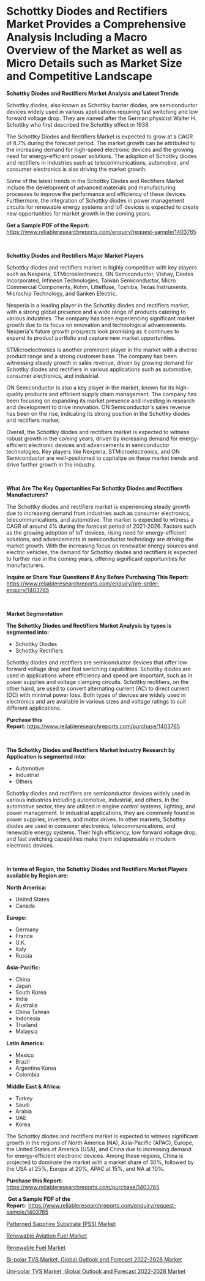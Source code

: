 <p><h1>Schottky Diodes and Rectifiers Market Provides a Comprehensive Analysis Including a Macro Overview of the Market as well as Micro Details such as Market Size and Competitive Landscape</h1></p><p><strong>Schottky Diodes and Rectifiers Market Analysis and Latest Trends</strong></p>
<p><p>Schottky diodes, also known as Schottky barrier diodes, are semiconductor devices widely used in various applications requiring fast switching and low forward voltage drop. They are named after the German physicist Walter H. Schottky who first described the Schottky effect in 1938. </p><p>The Schottky Diodes and Rectifiers Market is expected to grow at a CAGR of 8.7% during the forecast period. The market growth can be attributed to the increasing demand for high-speed electronic devices and the growing need for energy-efficient power solutions. The adoption of Schottky diodes and rectifiers in industries such as telecommunications, automotive, and consumer electronics is also driving the market growth. </p><p>Some of the latest trends in the Schottky Diodes and Rectifiers Market include the development of advanced materials and manufacturing processes to improve the performance and efficiency of these devices. Furthermore, the integration of Schottky diodes in power management circuits for renewable energy systems and IoT devices is expected to create new opportunities for market growth in the coming years.</p></p>
<p><strong>Get a Sample PDF of the Report:&nbsp;</strong> <a href="https://www.reliableresearchreports.com/enquiry/request-sample/1403765">https://www.reliableresearchreports.com/enquiry/request-sample/1403765</a></p>
<p>&nbsp;</p>
<p><strong>Schottky Diodes and Rectifiers Major Market Players</strong></p>
<p><p>Schottky diodes and rectifiers market is highly competitive with key players such as Nexperia, STMicroelectronics, ON Semiconductor, Vishay, Diodes Incorporated, Infineon Technologies, Taiwan Semiconductor, Micro Commercial Components, Rohm, Littelfuse, Toshiba, Texas Instruments, Microchip Technology, and Sanken Electric.</p><p>Nexperia is a leading player in the Schottky diodes and rectifiers market, with a strong global presence and a wide range of products catering to various industries. The company has been experiencing significant market growth due to its focus on innovation and technological advancements. Nexperia's future growth prospects look promising as it continues to expand its product portfolio and capture new market opportunities.</p><p>STMicroelectronics is another prominent player in the market with a diverse product range and a strong customer base. The company has been witnessing steady growth in sales revenue, driven by growing demand for Schottky diodes and rectifiers in various applications such as automotive, consumer electronics, and industrial.</p><p>ON Semiconductor is also a key player in the market, known for its high-quality products and efficient supply chain management. The company has been focusing on expanding its market presence and investing in research and development to drive innovation. ON Semiconductor's sales revenue has been on the rise, indicating its strong position in the Schottky diodes and rectifiers market.</p><p>Overall, the Schottky diodes and rectifiers market is expected to witness robust growth in the coming years, driven by increasing demand for energy-efficient electronic devices and advancements in semiconductor technologies. Key players like Nexperia, STMicroelectronics, and ON Semiconductor are well-positioned to capitalize on these market trends and drive further growth in the industry.</p></p>
<p>&nbsp;</p>
<p><strong>What Are The Key Opportunities For Schottky Diodes and Rectifiers Manufacturers?</strong></p>
<p><p>The Schottky diodes and rectifiers market is experiencing steady growth due to increasing demand from industries such as consumer electronics, telecommunications, and automotive. The market is expected to witness a CAGR of around 4% during the forecast period of 2021-2026. Factors such as the growing adoption of IoT devices, rising need for energy-efficient solutions, and advancements in semiconductor technology are driving the market growth. With the increasing focus on renewable energy sources and electric vehicles, the demand for Schottky diodes and rectifiers is expected to further rise in the coming years, offering significant opportunities for manufacturers.</p></p>
<p><strong>Inquire or Share Your Questions If Any Before Purchasing This Report:</strong> <a href="https://www.reliableresearchreports.com/enquiry/pre-order-enquiry/1403765">https://www.reliableresearchreports.com/enquiry/pre-order-enquiry/1403765</a></p>
<p>&nbsp;</p>
<p><strong>Market Segmentation</strong></p>
<p><strong>The Schottky Diodes and Rectifiers Market Analysis by types is segmented into:</strong></p>
<p><ul><li>Schottky Diodes</li><li>Schottky Rectifiers</li></ul></p>
<p><p>Schottky diodes and rectifiers are semiconductor devices that offer low forward voltage drop and fast switching capabilities. Schottky diodes are used in applications where efficiency and speed are important, such as in power supplies and voltage clamping circuits. Schottky rectifiers, on the other hand, are used to convert alternating current (AC) to direct current (DC) with minimal power loss. Both types of devices are widely used in electronics and are available in various sizes and voltage ratings to suit different applications.</p></p>
<p><strong>Purchase this Report:&nbsp;</strong><a href="https://www.reliableresearchreports.com/purchase/1403765">https://www.reliableresearchreports.com/purchase/1403765</a></p>
<p>&nbsp;</p>
<p><strong>The Schottky Diodes and Rectifiers Market Industry Research by Application is segmented into:</strong></p>
<p><ul><li>Automotive</li><li>Industrial</li><li>Others</li></ul></p>
<p><p>Schottky diodes and rectifiers are semiconductor devices widely used in various industries including automotive, industrial, and others. In the automotive sector, they are utilized in engine control systems, lighting, and power management. In industrial applications, they are commonly found in power supplies, inverters, and motor drives. In other markets, Schottky diodes are used in consumer electronics, telecommunications, and renewable energy systems. Their high efficiency, low forward voltage drop, and fast switching capabilities make them indispensable in modern electronic devices.</p></p>
<p>&nbsp;</p>
<p><strong>In terms of Region, the Schottky Diodes and Rectifiers Market Players available by Region are:</strong></p>
<p>
    <p> <strong> North America: </strong>
        <ul>
            <li>United States</li>
            <li>Canada</li>
        </ul>
        </p> 
    <p> <strong> Europe: </strong>
        <ul>
            <li>Germany</li>
            <li>France</li>
            <li>U.K.</li>
            <li>Italy</li>
            <li>Russia</li>
        </ul>
        </p> 
    <p> <strong> Asia-Pacific: </strong>
        <ul>
            <li>China</li>
            <li>Japan</li>
            <li>South Korea</li>
            <li>India</li>
            <li>Australia</li>
            <li>China Taiwan</li>
            <li>Indonesia</li>
            <li>Thailand</li>
            <li>Malaysia</li>
        </ul>
        </p> 
    <p> <strong> Latin America: </strong>
        <ul>
            <li>Mexico</li>
            <li>Brazil</li>
            <li>Argentina Korea</li>
            <li>Colombia</li>
        </ul>
        </p> 
    <p> <strong> Middle East & Africa: </strong>
        <ul>
            <li>Turkey</li>
            <li>Saudi</li>
            <li>Arabia</li>
            <li>UAE</li>
            <li>Korea</li>
        </ul>
    </p>
    </p>
<p><p>The Schottky diodes and rectifiers market is expected to witness significant growth in the regions of North America (NA), Asia-Pacific (APAC), Europe, the United States of America (USA), and China due to increasing demand for energy-efficient electronic devices. Among these regions, China is projected to dominate the market with a market share of 30%, followed by the USA at 25%, Europe at 20%, APAC at 15%, and NA at 10%.</p></p>
<p><strong>Purchase this Report: </strong><a href="https://www.reliableresearchreports.com/purchase/1403765">https://www.reliableresearchreports.com/purchase/1403765</a></p>
<p>&nbsp;<strong>Get a Sample PDF of the Report:&nbsp;&nbsp;</strong><a href="https://www.reliableresearchreports.com/enquiry/request-sample/1403765">https://www.reliableresearchreports.com/enquiry/request-sample/1403765</a></p>
<p><strong></strong></p>
<p><p><a href="https://github.com/ruddyyedelwadw/Market-Research-Report-List-1/blob/main/patterned-sapphire-substrate-pss-market.md">Patterned Sapphire Substrate (PSS) Market</a></p><p><a href="https://view.publitas.com/reportprime-1/renewable-aviation-fuel-market-size-market-trends-and-growth-outlook-forecasted-for-period-from-2024-to-2031/">Renewable Aviation Fuel Market</a></p><p><a href="https://view.publitas.com/reportprime-1/renewable-fuel-market-research-report-forecasted-for-period-from-2024-2031-by-market-type-market-application-and-region/">Renewable Fuel Market</a></p><p><a href="https://bubble-tree-ea4.notion.site/Bi-polar-TVS-Market-Global-Outlook-and-Forecast-2022-2028-Market-Share-Market-New-Trends-Analysis-6a4aedc7b4004b49b35e4e14ff0354f3">Bi-polar TVS Market, Global Outlook and Forecast 2022-2028 Market</a></p><p><a href="https://woozy-pyroraptor-a1f.notion.site/Uni-polar-TVS-Market-Global-Outlook-and-Forecast-2022-2028-Market-Size-Focuses-on-Market-Dynamics--c510085e6faf4b70b6c2cd0a305900ec">Uni-polar TVS Market, Global Outlook and Forecast 2022-2028 Market</a></p></p>